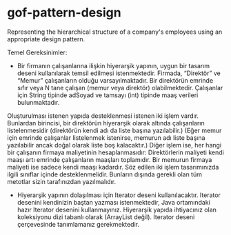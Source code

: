 # gof-pattern-design
Representing the hierarchical structure of a company's employees using an appropriate design pattern.

Temel Gereksinimler:

* Bir firmanın çalışanlarına ilişkin hiyerarşik yapının, uygun bir tasarım deseni kullanılarak
temsil edilmesi istenmektedir. Firmada, “Direktör” ve “Memur” çalışanların olduğu
varsayılmaktadır. Bir direktörün emrinde sıfır veya N tane çalışan (memur veya direktör)
olabilmektedir. Çalışanlar için String tipinde adSoyad ve tamsayı (int) tipinde maaş verileri
bulunmaktadır.

Oluşturulması istenen yapıda desteklenmesi istenen iki işlem vardır. Bunlardan birincisi, bir
direktörün hiyerarşik olarak altında çalışanların listelenmesidir (direktörün kendi adı da liste
başına yazılabilir.) (Eğer memur için emrinde çalışanlar listelenmek istenirse, memurun adı
liste başına yazılabilir ancak doğal olarak liste boş kalacaktır.) Diğer işlem ise, her hangi bir
çalışanın firmaya maliyetinin hesaplanmasıdır: Direktörlerin maliyeti kendi maaşı artı
emrinde çalışanların maaşları toplamıdır. Bir memurun firmaya maliyeti ise sadece kendi
maaşı kadardır. Söz edilen iki işlem tasarımınızda ilgili sınıflar içinde desteklenmelidir.
Bunların dışında gerekli olan tüm metotlar sizin tarafınızdan yazılmalıdır.

* Hiyerarşik yapının dolaşılması için Iterator deseni kullanılacaktır. Iterator desenini
kendinizin baştan yazması istenmektedir, Java ortamındaki hazır Iterator desenini
kullanmayınız. Hiyerarşik yapıda ihtiyacınız olan koleksiyonu dizi tabanlı olarak (ArrayList
değil). Iterator deseni çerçevesinde tanımlamanız gerekmektedir.
